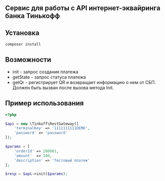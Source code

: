 ## Сервис для работы с API интернет-эквайринга банка Тинькофф

## Установка

```bash
composer install
```

## Возможности

- init - запрос создания платежа
- getState - запрос статуса платежа
- getQr - регистрирует QR и возвращает информацию о нем от СБП. Должен быть вызван после вызова метода Init.

## Пример использования

```php
<?php

$api = new \Tinkoff\RestGateway([
    'terminalKey' => '1111111111DEMO',
    'password' => 'password'
]);

$params = [
    'orderId' => 200001,
    'amount'  => 100,
    'description' => 'Тестовый платеж'
];

$resp = $api->init($params);
```
